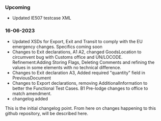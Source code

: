 ### Upcoming
* Updated IE507 testcase XML 

### 16-06-2023
* Updated XSDs for Export, Exit and Transit to comply with the EU emergency changes. Specifics coming soon
* Changes to Exit declarations, A1 A2, changed GoodsLocation to circumvent bug with Customs office and UN/LOCODE. Refinement:Adding Storing Flags, Deleting Comments and refining the values in some elements with no technical difference.
* Changes to Exit declaration A3, Added required "quantity" field in PreviousDocument
* Changes to Export declarations, removing AdditionalInformation to better the Functional Test Cases. B1 Pre-lodge changes to office to match amendment.
* changelog added

This is the initial changelog point. From here on changes happening to this github repository, will be described here.